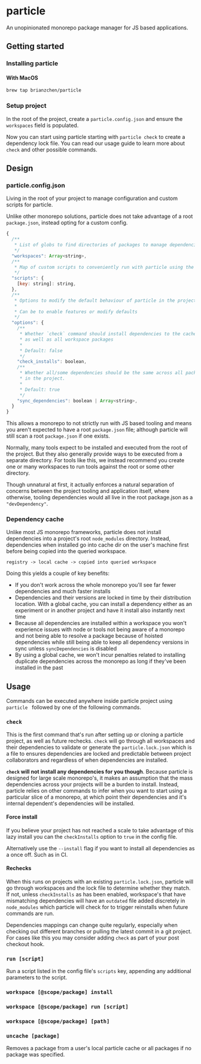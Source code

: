 # particle

An unopinionated monorepo package manager for JS based applications.

## Getting started

### Installing particle

#### With MacOS

```sh
brew tap brianzchen/particle
```

### Setup project

In the root of the project, create a `particle.config.json` and ensure the `workspaces` field is populated.

Now you can start using particle starting with `particle check` to create a dependency lock file. You can read our usage guide to learn more about `check` and other possible commands.

## Design

### particle.config.json

Living in the root of your project to manage configuration and custom scripts for particle.

Unlike other monorepo solutions, particle does not take advantage of a root `package.json`, instead opting for a custom config.

```js
{
  /**
   * List of globs to find directories of packages to manage dependencies for
   */
  "workspaces": Array<string>,
  /**
   * Map of custom scripts to conveniently run with particle using the `run` command
   */
  "scripts": {
    [key: string]: string,
  },
  /**
   * Options to modify the default behaviour of particle in the project
   *
   * Can be to enable features or modify defaults
   */
  "options": {
    /**
     * Whether `check` command should install dependencies to the cache
     * as well as all workspace packages
     *
     * Default: false
     */
    "check_installs": boolean,
    /**
     * Whether all/some dependencies should be the same across all packages
     * in the project.
     *
     * Default: true
     */
    "sync_dependencies": boolean | Array<string>,
  }
}
```

This allows a monorepo to not strictly run with JS based tooling and means you aren't expected to have a root `package.json` file; although particle will still scan a root `package.json` if one exists.

Normally, many tools expect to be installed and executed from the root of the project. But they also generally provide ways to be executed from a separate directory. For tools like this, we instead recommend you create one or many workspaces to run tools against the root or some other directory.

Though unnatural at first, it actually enforces a natural separation of concerns between the project tooling and application itself, where otherwise, tooling dependencies would all live in the root package.json as a `"devDependency"`.

### Dependency cache

Unlike most JS monorepo frameworks, particle does not install dependencies into a project's root `node_modules` directory. Instead, dependencies when installed go into cache dir on the user's machine first before being copied into the queried workspace.

```
registry -> local cache -> copied into queried workspace
```

Doing this yields a couple of key benefits:

- If you don't work across the whole monorepo you'll see far fewer dependencies and much faster installs
- Dependencies and their versions are locked in time by their distribution location. With a global cache, you can install a dependency either as an experiment or in another project and have it install also instantly next time
- Because all dependencies are installed within a workspace you won't experience issues with node or tools not being aware of a monorepo and not being able to resolve a package because of hoisted dependencies while still being able to keep all dependency versions in sync unless `syncDependencies` is disabled
- By using a global cache, we won't incur penalties related to installing duplicate dependencies across the monorepo as long if they've been installed in the past

## Usage

Commands can be executed anywhere inside particle project using `particle ` followed by one of the following commands.

### `check`

This is the first command that's run after setting up or cloning a particle project, as well as future rechecks. `check` will go through all workspaces and their dependencies to validate or generate the `particle.lock.json` which is a file to ensures dependencies are locked and predictable between project collaborators and regardless of when dependencies are installed.

**`check` will not install any dependencies for you though**. Because particle is designed for large scale monorepo's, it makes an assumption that the mass dependencies across your projects will be a burden to install. Instead, particle relies on other commands to infer when you want to start using a particular slice of a monorepo, at which point their dependencies and it's internal dependent's dependencies will be installed.

#### Force install

If you believe your project has not reached a scale to take advantage of this lazy install you can the `checkInstalls` option to `true` in the config file.

Alternatively use the `--install` flag if you want to install all dependencies as a once off. Such as in CI.

#### Rechecks

When this runs on projects with an existing `particle.lock.json`, particle will go through workspaces and the lock file to determine whether they match. If not, unless `checkInstalls` as has been enabled, workspace's that have mismatching dependencies will have an `outdated` file added discretely in `node_modules` which particle will check for to trigger reinstalls when future commands are run.

Dependencies mappings can change quite regularly, especially when checking out different branches or pulling the latest commit in a git project. For cases like this you may consider adding `check` as part of your post checkout hook.

### `run [script]`

Run a script listed in the config file's `scripts` key, appending any additional parameters to the script.

### `workspace [@scope/package] install`

### `workspace [@scope/package] run [script]`

### `workspace [@scope/package] [path]`

### `uncache [package]`

Removes a package from a user's local particle cache or all packages if no package was specified.
